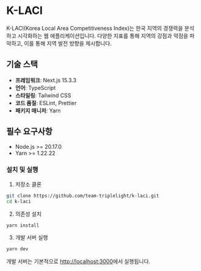 # K-LACI

K-LACI(Korea Local Area Competitiveness Index)는 한국 지역의 경쟁력을 분석하고 시각화하는 웹 애플리케이션입니다. 다양한 지표를 통해 지역의 강점과 약점을 파악하고, 이를 통해 지역 발전 방향을 제시합니다.

## 기술 스택

- **프레임워크**: Next.js 15.3.3
- **언어**: TypeScript
- **스타일링**: Tailwind CSS
- **코드 품질**: ESLint, Prettier
- **패키지 매니저**: Yarn

## 필수 요구사항

- Node.js >= 20.17.0
- Yarn >= 1.22.22

### 설치 및 실행

1. 저장소 클론

```bash
git clone https://github.com/team-triplelight/k-laci.git
cd k-laci
```

2. 의존성 설치

```bash
yarn install
```

3. 개발 서버 실행

```bash
yarn dev
```

개발 서버는 기본적으로 [http://localhost:3000](http://localhost:3000)에서 실행됩니다.

